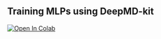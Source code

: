 Training MLPs using DeepMD-kit
-----------------------------

[![Open In Colab](https://colab.research.google.com/assets/colab-badge.svg)](https://colab.research.google.com/github/AMLS-PRG/AtomML-Course/blob/main/module-5/02-Training%20machine%20learning%20potential%20%28MLPs%29/training_mlps.ipynb)

